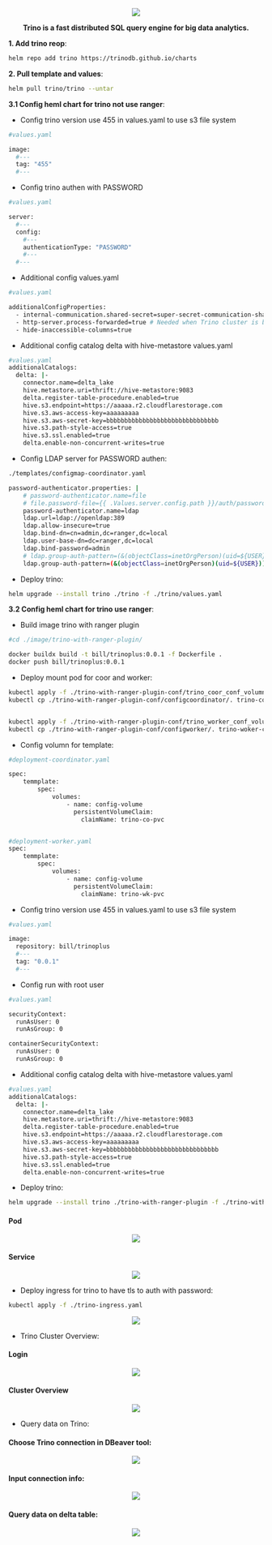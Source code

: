 <p align="center"><img src=https://github.com/vanty0829/dataplatform/blob/master/99.images/star.png></a></p>

<p align="center">
    <b>Trino is a fast distributed SQL query engine for big data analytics.</b>
</p>


**1. Add trino reop**:
</br>

```bash
helm repo add trino https://trinodb.github.io/charts
```

**2. Pull template and values**:
</br>

```bash
helm pull trino/trino --untar
```

**3.1 Config heml chart for trino not use ranger**:

- Config trino version use 455 in values.yaml to use s3 file system

```bash
#values.yaml

image:
  #--- 
  tag: "455"
  #--- 
```


- Config trino authen with PASSWORD

```bash
#values.yaml

server:
  #--- 
  config:
    #---
    authenticationType: "PASSWORD"
    #---
  #--- 
```

- Additional config values.yaml

```bash
#values.yaml

additionalConfigProperties:
  - internal-communication.shared-secret=super-secret-communication-shared-secret # Shared secret to authenticate all communication between nodes of the cluster
  - http-server.process-forwarded=true # Needed when Trino cluster is behind a load balancer or proxy server
  - hide-inaccessible-columns=true
```

- Additional config catalog delta with hive-metastore values.yaml


```bash
#values.yaml
additionalCatalogs:
  delta: |-
    connector.name=delta_lake
    hive.metastore.uri=thrift://hive-metastore:9083
    delta.register-table-procedure.enabled=true
    hive.s3.endpoint=https://aaaaa.r2.cloudflarestorage.com
    hive.s3.aws-access-key=aaaaaaaaa
    hive.s3.aws-secret-key=bbbbbbbbbbbbbbbbbbbbbbbbbbbbbbb
    hive.s3.path-style-access=true
    hive.s3.ssl.enabled=true
    delta.enable-non-concurrent-writes=true
```

- Config LDAP server for PASSWORD authen:

```bash
./templates/configmap-coordinator.yaml

password-authenticator.properties: |
    # password-authenticator.name=file
    # file.password-file={{ .Values.server.config.path }}/auth/password.db
    password-authenticator.name=ldap
    ldap.url=ldap://openldap:389
    ldap.allow-insecure=true
    ldap.bind-dn=cn=admin,dc=ranger,dc=local
    ldap.user-base-dn=dc=ranger,dc=local
    ldap.bind-password=admin
    # ldap.group-auth-pattern=(&(objectClass=inetOrgPerson)(uid=${USER})(memberof=CN=AuthorizedGroup,OU=Asia,DC=corp,DC=example,DC=com))
    ldap.group-auth-pattern=(&(objectClass=inetOrgPerson)(uid=${USER}))
```

- Deploy trino:

```bash
helm upgrade --install trino ./trino -f ./trino/values.yaml
```

**3.2 Config heml chart for trino use ranger**:

- Build image trino with ranger plugin

```bash
#cd ./image/trino-with-ranger-plugin/

docker buildx build -t bill/trinoplus:0.0.1 -f Dockerfile .
docker push bill/trinoplus:0.0.1
```

- Deploy mount pod for coor and worker:

```bash
kubectl apply -f ./trino-with-ranger-plugin-conf/trino_coor_conf_volumn.yaml
kubectl cp ./trino-with-ranger-plugin-conf/configcoordinator/. trino-coor-conf-mnt:/etc/trino/


kubectl apply -f ./trino-with-ranger-plugin-conf/trino_worker_conf_volumn.yaml
kubectl cp ./trino-with-ranger-plugin-conf/configworker/. trino-woker-conf-mnt:/etc/trino/
```


- Config volumn for template:

```bash
#deployment-coordinator.yaml

spec:
    temmplate:
        spec:
            volumes:
                - name: config-volume
                  persistentVolumeClaim:
                    claimName: trino-co-pvc


#deployment-worker.yaml
spec:
    temmplate:
        spec:
            volumes:
                - name: config-volume
                  persistentVolumeClaim:
                    claimName: trino-wk-pvc
```

- Config trino version use 455 in values.yaml to use s3 file system

```bash
#values.yaml

image:
  repository: bill/trinoplus
  #--- 
  tag: "0.0.1"
  #--- 
```
- Config run with root user

```bash
#values.yaml

securityContext:
  runAsUser: 0
  runAsGroup: 0

containerSecurityContext:
  runAsUser: 0
  runAsGroup: 0
```


- Additional config catalog delta with hive-metastore values.yaml


```bash
#values.yaml
additionalCatalogs:
  delta: |-
    connector.name=delta_lake
    hive.metastore.uri=thrift://hive-metastore:9083
    delta.register-table-procedure.enabled=true
    hive.s3.endpoint=https://aaaaa.r2.cloudflarestorage.com
    hive.s3.aws-access-key=aaaaaaaaa
    hive.s3.aws-secret-key=bbbbbbbbbbbbbbbbbbbbbbbbbbbbbbb
    hive.s3.path-style-access=true
    hive.s3.ssl.enabled=true
    delta.enable-non-concurrent-writes=true
```


- Deploy trino:

```bash
helm upgrade --install trino ./trino-with-ranger-plugin -f ./trino-with-ranger-plugin/values.yaml
```


#### Pod
    
<p align="center"><img src=https://github.com/vanty0829/dataplatform/blob/master/99.images/trino_pod.png></a></p>

#### Service
<p align="center"><img src=https://github.com/vanty0829/dataplatform/blob/master/99.images/trino_svc.png></a></p>



- Deploy ingress for trino to have tls to auth with password:

```bash
kubectl apply -f ./trino-ingress.yaml
```
<p align="center"><img src=https://github.com/vanty0829/dataplatform/blob/master/99.images/trino_ingress.png></a></p>

- Trino Cluster Overview:

#### Login

<p align="center"><img src=https://github.com/vanty0829/dataplatform/blob/master/99.images/trino_ui.png></a></p>

#### Cluster Overview

<p align="center"><img src=https://github.com/vanty0829/dataplatform/blob/master/99.images/trino_cluster.png></a></p>


- Query data on Trino:

#### Choose Trino connection in DBeaver tool:

<p align="center"><img src=https://github.com/vanty0829/dataplatform/blob/master/99.images/trino_dbeaver_login.png></a></p>

#### Input connection info:

<p align="center"><img src=https://github.com/vanty0829/dataplatform/blob/master/99.images/trino_dbeaver_login2.png></a></p>

#### Query data on delta table:

<p align="center"><img src=https://github.com/vanty0829/dataplatform/blob/master/99.images/trino_query_delta_table.png></a></p>